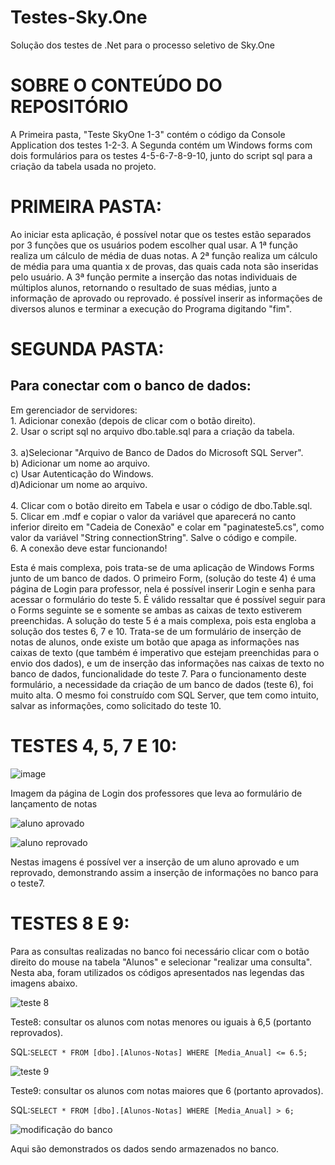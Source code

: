 # Testes-Sky.One

  Solução dos testes de .Net para o processo seletivo de Sky.One

# SOBRE O CONTEÚDO DO REPOSITÓRIO

  A Primeira pasta, "Teste SkyOne 1-3" contém o código da Console Application dos testes 1-2-3.
  A Segunda contém um Windows forms com dois formulários para os testes 4-5-6-7-8-9-10, junto do script 
  sql para a criação da tabela usada no projeto.

 # PRIMEIRA PASTA:
    
  Ao iniciar esta aplicação, é possível notar que os testes estão separados por 3 funções que os usuários podem escolher qual usar.
  A 1ª função realiza um cálculo de média de duas notas.
  A 2ª função realiza um cálculo de média para uma quantia x de provas, das quais cada nota são inseridas pelo usuário.
  A 3ª função permite a inserção das notas individuais de múltiplos alunos, retornando o resultado de suas médias,  junto a informação de aprovado ou reprovado. é possível inserir as informações de diversos alunos e terminar a execução do Programa digitando "fim".

 # SEGUNDA PASTA:
      
 ## Para conectar com o banco de dados:
 Em gerenciador de servidores:<br> 1.  Adicionar conexão (depois de clicar com o botão direito).<br> 2. Usar o script sql no arquivo dbo.table.sql 
para a criação da tabela.<br><br>
3. a)Selecionar "Arquivo de Banco de Dados do Microsoft SQL Server".<br> b) Adicionar um nome ao arquivo.<br>c) Usar Autenticação do Windows.<br> d)Adicionar um nome ao arquivo. <br><br>
4. Clicar com o botão direito em Tabela e usar o código de dbo.Table.sql.<br>5. Clicar em <nome>.mdf e copiar o valor da variável que aparecerá no canto inferior direito em "Cadeia de Conexão" e colar em "paginateste5.cs", como valor da variável "String connectionString". Salve o código e compile.   
6. A conexão deve estar funcionando!

 Esta é mais complexa, pois trata-se de uma aplicação de Windows Forms junto de um banco de dados.
  O primeiro Form, (solução do teste 4) é uma página de Login para professor, nela é possível inserir Login e senha para acessar o formulário 
  do teste 5. É válido ressaltar que é possível seguir para o Forms seguinte se e somente se ambas as caixas de texto 
  estiverem preenchidas.
    A solução do teste 5 é a mais complexa, pois esta engloba a solução dos testes 6, 7 e 10.
  Trata-se de um formulário de inserção de notas de alunos, onde existe um botão que apaga as informações nas caixas de texto
  (que também é imperativo que estejam preenchidas para o envio dos dados), e um de inserção das informações nas caixas de texto
  no banco de dados, funcionalidade do teste 7.
    Para o funcionamento deste formulário, a necessidade da criação de um banco de dados (teste 6), foi muito alta. 
    O mesmo foi construído com SQL Server, que tem como intuito, salvar as informações, como solicitado do teste 10.

# TESTES 4, 5, 7 E 10: 

  ![image](https://github.com/LeoACF/Testes-Sky.One/assets/70867390/16fccb8a-1051-4795-871c-f4c440753fb2)
  
  Imagem da página de Login dos professores que leva ao formulário de lançamento de notas
  
  ![aluno aprovado](https://github.com/LeoACF/Testes-Sky.One/assets/70867390/8b4375be-7d5b-4e9c-8947-b38f3cff2897)
  
  ![aluno reprovado](https://github.com/LeoACF/Testes-Sky.One/assets/70867390/a836a763-1459-4a41-aa22-f0a5e59e0a94)
  
  Nestas imagens é possível ver a inserção de um aluno aprovado e um reprovado, demonstrando assim a inserção de informações no banco para o
  teste7.

  # TESTES 8 E 9:
  Para as consultas realizadas no banco foi necessário clicar com o botão direito do mouse na tabela "Alunos" e selecionar "realizar uma consulta".
  Nesta aba, foram utilizados os códigos apresentados nas legendas das imagens abaixo.
  
  ![teste 8](https://github.com/LeoACF/Testes-Sky.One/assets/70867390/dcefa746-c421-4f0c-89cd-c2e09416308b)
  
  Teste8: consultar os alunos com notas menores ou iguais à 6,5 (portanto reprovados).
  
  SQL:``SELECT * FROM [dbo].[Alunos-Notas] WHERE [Media_Anual] <= 6.5;``

  ![teste 9](https://github.com/LeoACF/Testes-Sky.One/assets/70867390/11876ff0-42e1-4857-88e0-2e00bdff5f6b)

  Teste9: consultar os alunos com notas maiores que 6 (portanto aprovados).
  
  SQL:``SELECT * FROM [dbo].[Alunos-Notas] WHERE [Media_Anual] > 6;``
  
  ![modificação do banco](https://github.com/LeoACF/Testes-Sky.One/assets/70867390/678b6aef-5094-4435-9743-8508ac6df877)
  
  Aqui são demonstrados os dados sendo armazenados no banco.

